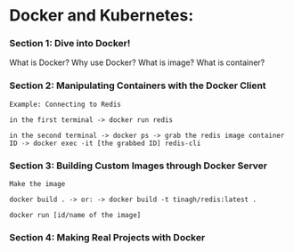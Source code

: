 # Docker and Kubernetes:


<h3> Section 1: Dive into Docker!</h3>

What is Docker? Why use Docker? What is image? What is container?

<h3> Section 2: Manipulating Containers with the Docker Client</h3>
  
  <p>
  
    Example: Connecting to Redis 

    in the first terminal -> docker run redis

    in the second terminal -> docker ps -> grab the redis image container ID -> docker exec -it [the grabbed ID] redis-cli
  </p>
  
<h3> Section 3: Building Custom Images through Docker Server </h3>

<p> 
  
    Make the image 

    docker build . -> or: -> docker build -t tinagh/redis:latest .

    docker run [id/name of the image]
</p>


<h3>Section 4: Making Real Projects with Docker</h3>
